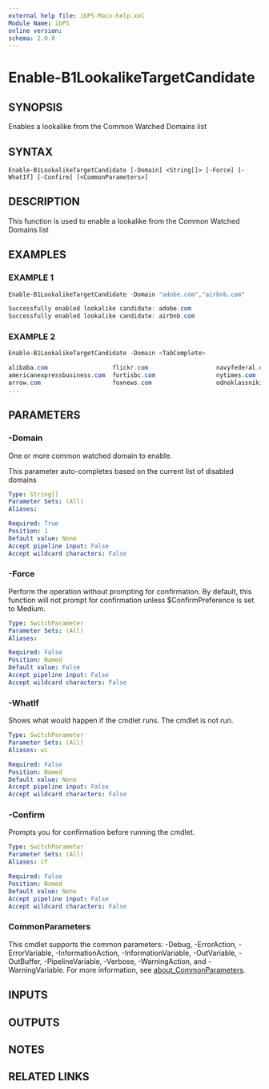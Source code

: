 ```yaml
---
external help file: ibPS-Main-help.xml
Module Name: ibPS
online version:
schema: 2.0.0
---
```


# Enable-B1LookalikeTargetCandidate

## SYNOPSIS
Enables a lookalike from the Common Watched Domains list

## SYNTAX

```
Enable-B1LookalikeTargetCandidate [-Domain] <String[]> [-Force] [-WhatIf] [-Confirm] [<CommonParameters>]
```

## DESCRIPTION
This function is used to enable a lookalike from the Common Watched Domains list

## EXAMPLES

### EXAMPLE 1
```powershell
Enable-B1LookalikeTargetCandidate -Domain "adobe.com","airbnb.com"

Successfully enabled lookalike candidate: adobe.com
Successfully enabled lookalike candidate: airbnb.com
```

### EXAMPLE 2
```powershell
Enable-B1LookalikeTargetCandidate -Domain <TabComplete>

alibaba.com                  flickr.com                   navyfederal.org              secureserver.net
americanexpressbusiness.com  fortisbc.com                 nytimes.com                  sedoparking.com
arrow.com                    foxnews.com                  odnoklassniki.ru             squarespace.com
...
```

## PARAMETERS

### -Domain
One or more common watched domain to enable.

This parameter auto-completes based on the current list of disabled domains

```yaml
Type: String[]
Parameter Sets: (All)
Aliases:

Required: True
Position: 1
Default value: None
Accept pipeline input: False
Accept wildcard characters: False
```

### -Force
Perform the operation without prompting for confirmation.
By default, this function will not prompt for confirmation unless $ConfirmPreference is set to Medium.

```yaml
Type: SwitchParameter
Parameter Sets: (All)
Aliases:

Required: False
Position: Named
Default value: False
Accept pipeline input: False
Accept wildcard characters: False
```

### -WhatIf
Shows what would happen if the cmdlet runs.
The cmdlet is not run.

```yaml
Type: SwitchParameter
Parameter Sets: (All)
Aliases: wi

Required: False
Position: Named
Default value: None
Accept pipeline input: False
Accept wildcard characters: False
```

### -Confirm
Prompts you for confirmation before running the cmdlet.

```yaml
Type: SwitchParameter
Parameter Sets: (All)
Aliases: cf

Required: False
Position: Named
Default value: None
Accept pipeline input: False
Accept wildcard characters: False
```

### CommonParameters
This cmdlet supports the common parameters: -Debug, -ErrorAction, -ErrorVariable, -InformationAction, -InformationVariable, -OutVariable, -OutBuffer, -PipelineVariable, -Verbose, -WarningAction, and -WarningVariable. For more information, see [about_CommonParameters](http://go.microsoft.com/fwlink/?LinkID=113216).

## INPUTS

## OUTPUTS

## NOTES

## RELATED LINKS
